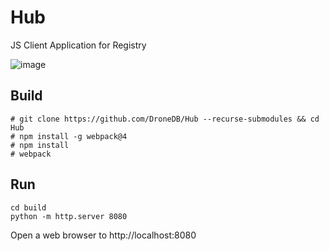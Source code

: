 # Hub
JS Client Application for Registry

![image](https://user-images.githubusercontent.com/1951843/101946775-6be59d80-3bbd-11eb-8895-df5a29e47e3f.png)

## Build

```
# git clone https://github.com/DroneDB/Hub --recurse-submodules && cd Hub
# npm install -g webpack@4
# npm install
# webpack
```

## Run

```
cd build
python -m http.server 8080
```

Open a web browser to http://localhost:8080
